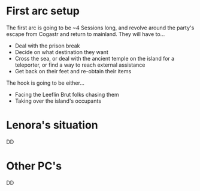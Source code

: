 # First arc setup
The first arc is going to be ~4 Sessions long, and revolve around the party's escape from Cogastr and return to mainland. They will have to...
- Deal with the prison break
- Decide on what destination they want
- Cross the sea, or deal with the ancient temple on the island for a teleporter, or find a way to reach external assistance
- Get back on their feet and re-obtain their items

The hook is going to be either...
- Facing the Leeflin Brut folks chasing them 
- Taking over the island's occupants
# Lenora's situation
DD
# Other PC's
DD